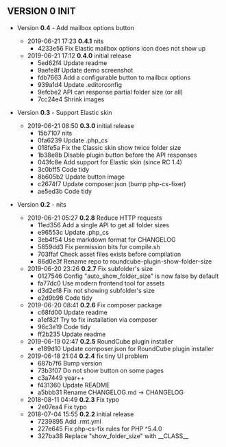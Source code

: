 
## VERSION 0  INIT

 * Version **0.4** - Add mailbox options button
   * 2019-06-21 17:23  **0.4.1**  nits
      * 4233e56 Fix Elastic mailbox options icon does not show up
   * 2019-06-21 17:12  **0.4.0**  initial release
      * 5ed62f4 Update readme
      * 9aefe8f Update demo screenshot
      * fdb7663 Add a configurable button to mailbox options
      * 939a1d4 Update .editorconfig
      * 9efcbe2 API can response partial folder size (or all)
      * 7cc24e4 Shrink images

 * Version **0.3** - Support Elastic skin
   * 2019-06-21 08:50  **0.3.0**  initial release
      * 15b7107 nits
      * 0fa6239 Update .php_cs
      * 018fe5a Fix the Classic skin show twice folder size
      * 1b38e8b Disable plugin button before the API responses
      * 043fc8e Add support for Elastic skin (since RC 1.4)
      * 3c0bff5 Code tidy
      * 8b605b2 Update button image
      * c2674f7 Update composer.json (bump php-cs-fixer)
      * ae5ed3b Code tidy

 * Version **0.2** - nits
   * 2019-06-21 05:27  **0.2.8**  Reduce HTTP requests
      * 11ed356 Add a single API to get all folder sizes
      * e96553c Update .php_cs
      * 3eb4f54 Use markdown format for CHANGELOG
      * 5859dd3 Fix permission bits for compile.sh
      * 703ffaf Check asset files exists before compilation
      * 86d0e3f Rename repo to roundcube-plugin-show-folder-size
   * 2019-06-20 23:26  **0.2.7**  Fix subfolder's size
      * 0127546 Config "auto_show_folder_size" is now false by default
      * fa77dc0 Use modern frontend tool for assets
      * d3d2ef8 Fix not showing subfolder's size
      * e2d9b98 Code tidy
   * 2019-06-20 08:41  **0.2.6**  Fix composer package
      * c68fd00 Update readme
      * a1ef82f Try to fix installation via composer
      * 96c3e19 Code tidy
      * ff2b235 Update readme
   * 2019-06-19 02:47  **0.2.5**  RoundCube plugin installer
      * e189d10 Update composer.json for RoundCube plugin installer
   * 2019-06-18 21:04  **0.2.4**  fix tiny UI problem
      * 687b7f6 Bump version
      * 73b3f07 Do not show button on some pages
      * c3a7449 year++
      * f431360 Update README
      * a5bbb31 Rename CHANGELOG.md -> CHANGELOG
   * 2018-08-11 04:49  **0.2.3**  Fix typo
      * 2e07ea4 Fix typo
   * 2018-07-04 15:55  **0.2.2**  initial release
      * 7239895 Add .rmt.yml
      * 227e645 Fix php-cs-fix rules for PHP ^5.4.0
      * 327ba38 Replace "show_folder_size" with \_\_CLASS\_\_